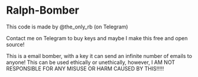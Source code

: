 # Ralph-Bomber
This code is made by @the_only_rb (on Telegram)

Contact me on Telegram to buy keys and maybe I make this free and open source!

This is a email bomber, with a key it can send an infinite number of emails to anyone! This can be used ethically or unethically, however, I AM NOT RESPONSIBLE FOR ANY MISUSE OR HARM CAUSED BY THIS!!!!!
